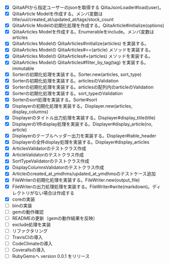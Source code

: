 - [x] QiitaAPIから指定ユーザーのjsonを取得する QiitaJsonLoader#load(user)。
- [x] QiitaArticle Modelを作成する。メンバ変数はtitle/uui/created_at/updated_at/tags/stock_count
- [x] QiitaArticle Modelの初期化処理を作成する。QiitaArticle#initialize(options)
- [x] QiitaArticles Modelを作成する。Enumerableをinclude。メンバ変数は articles
- [x] QiitaArticles Modelの QiitaArticles#initialize(articles) を実装する。
- [x] QiitaArticles Modelの QiitaArticles#<<(article) メソッドを実装する。
- [x] QiitaArticles Modelの QiitaArticles#+(articles) メソッドを実装する。
- [x] QiitaArticles Modelの QiitaArticles#filter_by_tag(tag) を実装する。immutable
- [x] Sorterの初期化処理を実装する。Sorter.new(articles, sort_type)
- [x] Sorterの初期化処理を実装する。articlesのValidation
- [x] Sorterの初期化処理を実装する。articlesの配列内のarticleのValidation
- [x] Sorterの初期化処理を実装する。sort_typeのValidation
- [x] Sorterのsort処理を実装する。Sorter#sort
- [x] Displayerの初期化処理を実装する。Displayer.new(articles, display_columns)
- [x] Displayerのタイトル出力処理を実装する。Displayer#display_title(title)
- [x] Displayerの1件display処理を実装する。Displayer#display_article(no, article)
- [x] Displayerのテーブルヘッダー出力を実装する。Displayer#table_header
- [x] Displayerの全件display処理を実装する。Displayer#display_articles
- [x] ArticlesValidatorのテストクラス作成
- [x] ArticleValidatorのテストクラス作成
- [x] SortTypeValidatorのテストクラス作成
- [x] DisplayColumnsValidatorのテストクラス作成
- [x] Articleのcreated_at_ymdhms/updated_at_ymdhmsのテストケース追加
- [x] FileWriterの初期化処理を実装する。FileWriter.new(output_file)
- [x] FileWriterの出力処理処理を実装する。FileWriter#write(markdown)。ディレクトリがない場合は作成する
- [x] coreの実装
- [ ] binの実装
- [ ] gemの動作確認
- [ ] READMEの更新（gemの動作結果を反映）
- [ ] exclude処理を実装
- [ ] リファクタリング
- [ ] TravisCIの導入
- [ ] CodeClimateの導入
- [ ] Coverallsの導入
- [ ] RubyGemsへ version 0.0.1 をリリース
